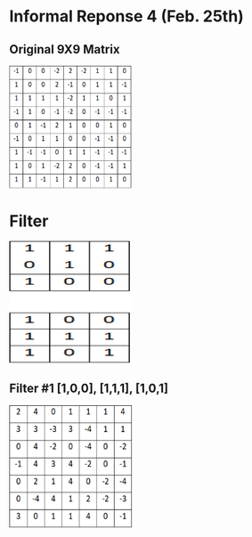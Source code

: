 # Informal Reponse 4 (Feb. 25th) 

## Original 9X9 Matrix
<img src="og.png" width="220" height="220">

# Filter
<img src="filter.png" width="220" height="220">

## Filter #1 [1,0,0], [1,1,1], [1,0,1]
<img src="Filter1.png" width="220" height="220">



 
